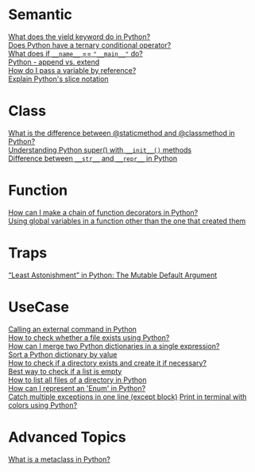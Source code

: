 
# Semantic

[What does the yield keyword do in Python?][1]  
[Does Python have a ternary conditional operator?][2]  
[What does if `__name__` == `"__main__"` do?][3]  
[Python - append vs. extend][4]  
[How do I pass a variable by reference?][5]  
[Explain Python's slice notation][6]  

# Class 

[What is the difference between @staticmethod and @classmethod in Python?][7]  
[Understanding Python super() with `__init__()` methods][8]  
[Difference between `__str__` and `__repr__` in Python][9]  

# Function

[How can I make a chain of function decorators in Python?][10]  
[Using global variables in a function other than the one that created them][11]  

# Traps

[“Least Astonishment” in Python: The Mutable Default Argument][12]  

# UseCase

[Calling an external command in Python][13]  
[How to check whether a file exists using Python?][14]  
[How can I merge two Python dictionaries in a single expression?][15]  
[Sort a Python dictionary by value][16]  
[How to check if a directory exists and create it if necessary?][17]  
[Best way to check if a list is empty][18]  
[How to list all files of a directory in Python][19]  
[How can I represent an 'Enum' in Python?][20]  
[Catch multiple exceptions in one line (except block)][21] 
[Print in terminal with colors using Python?][22]


# Advanced Topics

[What is a metaclass in Python?][23]  


  [1]: http://stackoverflow.com/questions/231767/what-does-the-yield-keyword-do-in-python
  [2]: http://stackoverflow.com/questions/394809/does-python-have-a-ternary-conditional-operator
  [3]: http://stackoverflow.com/questions/419163/what-does-if-name-main-do
  [4]: http://stackoverflow.com/questions/252703/python-append-vs-extend
  [5]: http://stackoverflow.com/questions/986006/how-do-i-pass-a-variable-by-reference
  [6]: http://stackoverflow.com/questions/509211/explain-pythons-slice-notation
  [7]: http://stackoverflow.com/questions/136097/what-is-the-difference-between-staticmethod-and-classmethod-in-python
  [8]: http://stackoverflow.com/questions/576169/understanding-python-super-with-init-methods
  [9]: http://stackoverflow.com/questions/1436703/difference-between-str-and-repr-in-python
  [10]: http://stackoverflow.com/questions/739654/how-can-i-make-a-chain-of-function-decorators-in-python
  [11]: http://stackoverflow.com/questions/423379/using-global-variables-in-a-function-other-than-the-one-that-created-them
  [12]: http://stackoverflow.com/questions/1132941/least-astonishment-in-python-the-mutable-default-argument
  [13]: http://stackoverflow.com/questions/89228/calling-an-external-command-in-python
  [14]: http://stackoverflow.com/questions/82831/how-to-check-whether-a-file-exists-using-python
  [15]: http://stackoverflow.com/questions/38987/how-can-i-merge-two-python-dictionaries-in-a-single-expression
  [16]: http://stackoverflow.com/questions/613183/sort-a-python-dictionary-by-value
  [17]: http://stackoverflow.com/questions/273192/how-to-check-if-a-directory-exists-and-create-it-if-necessary
  [18]: http://stackoverflow.com/questions/53513/best-way-to-check-if-a-list-is-empty
  [19]: http://stackoverflow.com/questions/3207219/how-to-list-all-files-of-a-directory-in-python
  [20]: http://stackoverflow.com/questions/36932/how-can-i-represent-an-enum-in-python
  [21]: http://stackoverflow.com/questions/6470428/catch-multiple-exceptions-in-one-line-except-block
  [22]: http://stackoverflow.com/questions/287871/print-in-terminal-with-colors-using-python
  [23]: http://stackoverflow.com/questions/100003/what-is-a-metaclass-in-python

